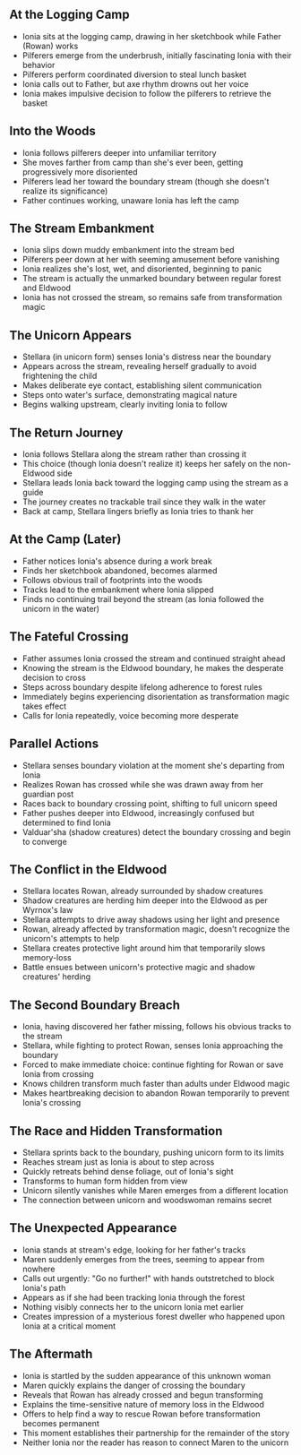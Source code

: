 ## At the Logging Camp

- Ionia sits at the logging camp, drawing in her sketchbook while Father (Rowan) works
- Pilferers emerge from the underbrush, initially fascinating Ionia with their behavior
- Pilferers perform coordinated diversion to steal lunch basket
- Ionia calls out to Father, but axe rhythm drowns out her voice
- Ionia makes impulsive decision to follow the pilferers to retrieve the basket

## Into the Woods

- Ionia follows pilferers deeper into unfamiliar territory
- She moves farther from camp than she's ever been, getting progressively more disoriented
- Pilferers lead her toward the boundary stream (though she doesn't realize its significance)
- Father continues working, unaware Ionia has left the camp

## The Stream Embankment

- Ionia slips down muddy embankment into the stream bed
- Pilferers peer down at her with seeming amusement before vanishing
- Ionia realizes she's lost, wet, and disoriented, beginning to panic
- The stream is actually the unmarked boundary between regular forest and Eldwood
- Ionia has not crossed the stream, so remains safe from transformation magic

## The Unicorn Appears

- Stellara (in unicorn form) senses Ionia's distress near the boundary
- Appears across the stream, revealing herself gradually to avoid frightening the child
- Makes deliberate eye contact, establishing silent communication
- Steps onto water's surface, demonstrating magical nature
- Begins walking upstream, clearly inviting Ionia to follow

## The Return Journey

- Ionia follows Stellara along the stream rather than crossing it
- This choice (though Ionia doesn't realize it) keeps her safely on the non-Eldwood side
- Stellara leads Ionia back toward the logging camp using the stream as a guide
- The journey creates no trackable trail since they walk in the water
- Back at camp, Stellara lingers briefly as Ionia tries to thank her

## At the Camp (Later)

- Father notices Ionia's absence during a work break
- Finds her sketchbook abandoned, becomes alarmed
- Follows obvious trail of footprints into the woods
- Tracks lead to the embankment where Ionia slipped
- Finds no continuing trail beyond the stream (as Ionia followed the unicorn in the water)

## The Fateful Crossing

- Father assumes Ionia crossed the stream and continued straight ahead
- Knowing the stream is the Eldwood boundary, he makes the desperate decision to cross
- Steps across boundary despite lifelong adherence to forest rules
- Immediately begins experiencing disorientation as transformation magic takes effect
- Calls for Ionia repeatedly, voice becoming more desperate

## Parallel Actions

- Stellara senses boundary violation at the moment she's departing from Ionia
- Realizes Rowan has crossed while she was drawn away from her guardian post
- Races back to boundary crossing point, shifting to full unicorn speed
- Father pushes deeper into Eldwood, increasingly confused but determined to find Ionia
- Valduar'sha (shadow creatures) detect the boundary crossing and begin to converge

## The Conflict in the Eldwood

- Stellara locates Rowan, already surrounded by shadow creatures
- Shadow creatures are herding him deeper into the Eldwood as per Wyrnox's law
- Stellara attempts to drive away shadows using her light and presence
- Rowan, already affected by transformation magic, doesn't recognize the unicorn's attempts to help
- Stellara creates protective light around him that temporarily slows memory-loss
- Battle ensues between unicorn's protective magic and shadow creatures' herding

## The Second Boundary Breach

- Ionia, having discovered her father missing, follows his obvious tracks to the stream
- Stellara, while fighting to protect Rowan, senses Ionia approaching the boundary
- Forced to make immediate choice: continue fighting for Rowan or save Ionia from crossing
- Knows children transform much faster than adults under Eldwood magic
- Makes heartbreaking decision to abandon Rowan temporarily to prevent Ionia's crossing

## The Race and Hidden Transformation

- Stellara sprints back to the boundary, pushing unicorn form to its limits
- Reaches stream just as Ionia is about to step across
- Quickly retreats behind dense foliage, out of Ionia's sight
- Transforms to human form hidden from view
- Unicorn silently vanishes while Maren emerges from a different location
- The connection between unicorn and woodswoman remains secret

## The Unexpected Appearance

- Ionia stands at stream's edge, looking for her father's tracks
- Maren suddenly emerges from the trees, seeming to appear from nowhere
- Calls out urgently: "Go no further!" with hands outstretched to block Ionia's path
- Appears as if she had been tracking Ionia through the forest
- Nothing visibly connects her to the unicorn Ionia met earlier
- Creates impression of a mysterious forest dweller who happened upon Ionia at a critical moment

## The Aftermath

- Ionia is startled by the sudden appearance of this unknown woman
- Maren quickly explains the danger of crossing the boundary
- Reveals that Rowan has already crossed and begun transforming
- Explains the time-sensitive nature of memory loss in the Eldwood
- Offers to help find a way to rescue Rowan before transformation becomes permanent
- This moment establishes their partnership for the remainder of the story
- Neither Ionia nor the reader has reason to connect Maren to the unicorn